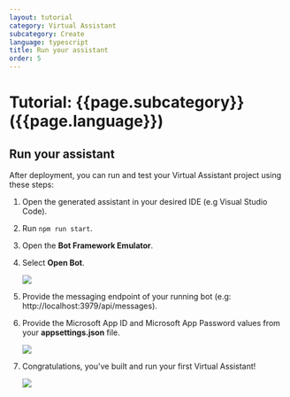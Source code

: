 ```yaml
---
layout: tutorial
category: Virtual Assistant
subcategory: Create
language: typescript
title: Run your assistant
order: 5
---
```


# Tutorial: {{page.subcategory}} ({{page.language}})

## Run your assistant

After deployment, you can run and test your Virtual Assistant project using these steps:

1. Open the generated assistant in your desired IDE (e.g Visual Studio Code).
1. Run `npm run start`.
1. Open the **Bot Framework Emulator**.
1. Select **Open Bot**.

    ![]({{site.baseurl}}/assets/images/quickstart-virtualassistant-openbot.png)

1. Provide the messaging endpoint of your running bot (e.g: http://localhost:3979/api/messages).
1. Provide the Microsoft App ID and Microsoft App Password values from your **appsettings.json** file.

    ![]({{site.baseurl}}/assets/images/quickstart-virtualassistant-openbotmodal.png)

1. Congratulations, you've built and run your first Virtual Assistant!

    ![]({{site.baseurl}}/assets/images/quickstart-virtualassistant-greetingemulator.png)